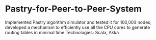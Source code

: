# Pastry-for-Peer-to-Peer-System
Implemented Pastry algorithm simulator and tested it for 100,000 nodes; developed a mechanism to efficiently use all the CPU cores to generate routing tables in minimal time
Technologies: Scala, Akka
